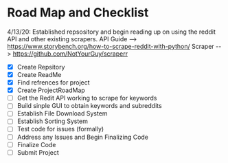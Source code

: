 # Road Map and Checklist

4/13/20: Established repsository and begin reading up on using the reddit API and other existing scrapers.
API Guide --> https://www.storybench.org/how-to-scrape-reddit-with-python/
Scraper --> https://github.com/NotYourGuy/scraperr


- [X] Create Repsitory
- [X] Create ReadMe
- [X] Find refrences for project
- [X] Create ProjectRoadMap
- [ ] Get the Redit API working to scrape for keywords
- [ ] Build sinple GUI to obtain keywords and subreddits
- [ ] Establish File Download System
- [ ] Establish Sorting System
- [ ] Test code for issues (formally)
- [ ] Address any Issues and Begin Finalizing Code
- [ ] Finalize Code
- [ ] Submit Project
